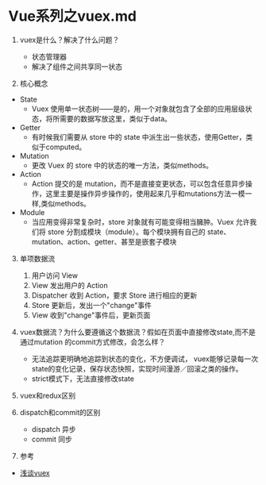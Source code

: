 # Vue系列之vuex.md

1. vuex是什么？解决了什么问题？
   - 状态管理器
   - 解决了组件之间共享同一状态

2. 核心概念
- State
  - Vuex 使用单一状态树——是的，用一个对象就包含了全部的应用层级状态，将所需要的数据写放这里，类似于data。
- Getter
  - 有时候我们需要从 store 中的 state 中派生出一些状态，使用Getter，类似于computed。
- Mutation
  - 更改 Vuex 的 store 中的状态的唯一方法，类似methods。
- Action
  - Action 提交的是 mutation，而不是直接变更状态，可以包含任意异步操作，这里主要是操作异步操作的，使用起来几乎和mutations方法一模一样,类似methods。
- Module
  - 当应用变得非常复杂时，store 对象就有可能变得相当臃肿。Vuex 允许我们将 store 分割成模块（module）。每个模块拥有自己的 state、mutation、action、getter、甚至是嵌套子模块

3. 单项数据流

    1. 用户访问 View
    2. View 发出用户的 Action
    3. Dispatcher 收到 Action，要求 Store 进行相应的更新
    4. Store 更新后，发出一个"change"事件
    5. View 收到"change"事件后，更新页面

4. vuex数据流？为什么要遵循这个数据流？假如在页面中直接修改state,而不是通过mutation 的commit方式修改，会怎么样？
   - 无法追踪更明确地追踪到状态的变化，不方便调试， vuex能够记录每一次state的变化记录，保存状态快照，实现时间漫游／回滚之类的操作。
   - strict模式下，无法直接修改state
5. vuex和redux区别

6. dispatch和commit的区别
   - dispatch 异步
   - commit 同步
7. 参考
  - [浅谈vuex](https://juejin.im/post/5a8fc988f265da4e914b73c6) 
